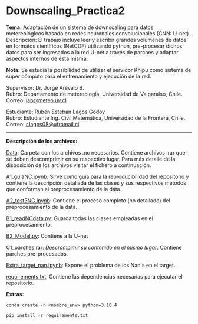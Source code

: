 # Downscaling_Practica2

**Tema:** Adaptación de un sistema de downscaling para datos metereológicos basado en redes neuronales convolucionales (CNN: U-net).
Descripción: El trabajo incluye leer y escribir grandes volúmenes de datos en formatos científicos (NetCDF) utilizando python, pre-procesar dichos datos para ser ingresados a la red U-net a través de parches y adaptar aspectos internos de ésta misma.

**Nota:** Se estudia la posibilidad de utilizar el servidor Khipu como sistema de super cómputo para el entrenamiento y ejecución de la red.

Supervisor: Dr. Jorge Arévalo B. <br>
Rubro: Departamento de metereología, Universidad de Valparaíso, Chile. <br>
Correo:  [jab@meteo.uv.cl](jab@meteo.uv.cl)

Estudiante: Rubén Esteban Lagos Godoy <br>
Rubro: Estudiante Ing. Civil Matemática, Universidad de la Frontera, Chile. <br>
Correo: [r.lagos08@ufromail.cl](r.lagos08@ufromail.cl)

_________________________________________________________________________________

**Descripción de los archivos:**

[Data](Data): Carpeta con los archivos .nc necesarios. Contiene archivos .rar que se deben descomprimir en su respectivo lugar. Para más detalle de la disposición de los archivos visitar el fichero a continuación.

[A1_guiaNC.ipynb](A1_guiaNC.ipynb): Sirve como guía para la reproducibilidad del repositorio y contiene la descripción detallada de las clases y sus respectivos métodos que conforman el preprocesamiento de la data.

[A2_test3NC.ipynb](A2_test3NC.ipynb): Contiene el proceso completo (no detallado) del preprocesamiento de la data.

[B1_readNCdata.py](B1_readNCdata.py): Guarda todas las clases empleadas en el preprocesamiento.

[B2_Model.py](B2_Model.py): Contiene a la U-net

[C1_parches.rar](C1_parches.rar): *Descrompimir su contenido en el mismo lugar*. Contiene parches pre-procesados. 

[Extra_target_nan.ipynb](Extra_target_nan.ipynb): Expone el problema de los Nan's en el target.

[requirements.txt](requirements.txt): Contiene las dependencias necesarias para ejecutar el repositorio.

**Extras:**

```
conda create -n <nombre_env> python=3.10.4
```  
```
pip install -r requirements.txt
```


